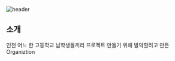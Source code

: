 ![header](https://capsule-render.vercel.app/api?type=Waving&height=240&section=footer&text=ByeongPyung&fontSize=80&&animation=fadeIn&fontColor=EEF2FF&fontAlignY=62&color=676FA3)

## 소개
인천 어느 한 고등학교 남학생들끼리 프로젝트 만들기 위해 발악할려고 만든 Organiztion
